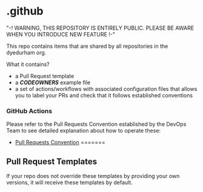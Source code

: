 # .github

"-! WARNING, THIS REPOSITORY IS ENTIRELY PUBLIC. PLEASE BE AWARE WHEN YOU INTRODUCE NEW FEATURE !-"

This repo contains items that are shared by all repositories in the dyedurham org.

What it contains?

- a Pull Request template
- a **_CODEOWNERS_** example file
- a set of actions/workflows with associated configuration files that allows you to label your PRs and check that it follows established conventions

### GitHub Actions

Please refer to the Pull Requests Convention established by the DevOps Team to see detailed explanation about how to operate these:

- [Pull Requests Convention](<https://dyedurham.atlassian.net/wiki/spaces/DEVOPS/pages/2821849329/Pull+Requests+Convention>)
=======

## Pull Request Templates

If your repo does not override these templates by providing your own versions, it will receive these templates by default.

